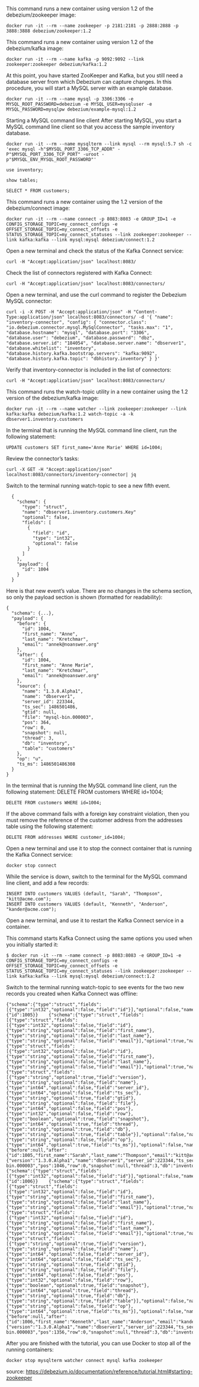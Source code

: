 This command runs a new container using version 1.2 of the debezium/zookeeper image:
```
docker run -it --rm --name zookeeper -p 2181:2181 -p 2888:2888 -p 3888:3888 debezium/zookeeper:1.2
```

This command runs a new container using version 1.2 of the debezium/kafka image:
```
docker run -it --rm --name kafka -p 9092:9092 --link zookeeper:zookeeper debezium/kafka:1.2
```

At this point, you have started ZooKeeper and Kafka, but you still need a database server from which Debezium can capture changes. In this procedure, you will start a MySQL server with an example database.
```
docker run -it --rm --name mysql -p 3306:3306 -e MYSQL_ROOT_PASSWORD=debezium -e MYSQL_USER=mysqluser -e MYSQL_PASSWORD=mysqlpw debezium/example-mysql:1.2
```

Starting a MySQL command line client
After starting MySQL, you start a MySQL command line client so that you access the sample inventory database.
```
docker run -it --rm --name mysqlterm --link mysql --rm mysql:5.7 sh -c 'exec mysql -h"$MYSQL_PORT_3306_TCP_ADDR" -P"$MYSQL_PORT_3306_TCP_PORT" -uroot -p"$MYSQL_ENV_MYSQL_ROOT_PASSWORD"'

use inventory;

show tables;

SELECT * FROM customers;
```

This command runs a new container using the 1.2 version of the debezium/connect image:
```
docker run -it --rm --name connect -p 8083:8083 -e GROUP_ID=1 -e CONFIG_STORAGE_TOPIC=my_connect_configs -e OFFSET_STORAGE_TOPIC=my_connect_offsets -e STATUS_STORAGE_TOPIC=my_connect_statuses --link zookeeper:zookeeper --link kafka:kafka --link mysql:mysql debezium/connect:1.2
```

Open a new terminal and check the status of the Kafka Connect service:
```
curl -H "Accept:application/json" localhost:8083/
```

Check the list of connectors registered with Kafka Connect:
```
curl -H "Accept:application/json" localhost:8083/connectors/
```

Open a new terminal, and use the curl command to register the Debezium MySQL connector:
```
curl -i -X POST -H "Accept:application/json" -H "Content-Type:application/json" localhost:8083/connectors/ -d '{ "name": "inventory-connector", "config": { "connector.class": "io.debezium.connector.mysql.MySqlConnector", "tasks.max": "1", "database.hostname": "mysql", "database.port": "3306", "database.user": "debezium", "database.password": "dbz", "database.server.id": "184054", "database.server.name": "dbserver1", "database.whitelist": "inventory", "database.history.kafka.bootstrap.servers": "kafka:9092", "database.history.kafka.topic": "dbhistory.inventory" } }'
```

Verify that inventory-connector is included in the list of connectors:
```
curl -H "Accept:application/json" localhost:8083/connectors/
```

This command runs the watch-topic utility in a new container using the 1.2 version of the debezium/kafka image:
```
docker run -it --rm --name watcher --link zookeeper:zookeeper --link kafka:kafka debezium/kafka:1.2 watch-topic -a -k dbserver1.inventory.customers
```

In the terminal that is running the MySQL command line client, run the following statement:
```
UPDATE customers SET first_name='Anne Marie' WHERE id=1004;
```

Review the connector’s tasks:
```
curl -X GET -H "Accept:application/json" localhost:8083/connectors/inventory-connector| jq
```

Switch to the terminal running watch-topic to see a new fifth event.
```
  {
    "schema": {
      "type": "struct",
      "name": "dbserver1.inventory.customers.Key"
      "optional": false,
      "fields": [
        {
          "field": "id",
          "type": "int32",
          "optional": false
        }
      ]
    },
    "payload": {
      "id": 1004
    }
  }
```

Here is that new event’s value. There are no changes in the schema section, so only the payload section is shown (formatted for readability):
```
{
  "schema": {...},
  "payload": {
    "before": {  
      "id": 1004,
      "first_name": "Anne",
      "last_name": "Kretchmar",
      "email": "annek@noanswer.org"
    },
    "after": {  
      "id": 1004,
      "first_name": "Anne Marie",
      "last_name": "Kretchmar",
      "email": "annek@noanswer.org"
    },
    "source": {  
      "name": "1.3.0.Alpha1",
      "name": "dbserver1",
      "server_id": 223344,
      "ts_sec": 1486501486,
      "gtid": null,
      "file": "mysql-bin.000003",
      "pos": 364,
      "row": 0,
      "snapshot": null,
      "thread": 3,
      "db": "inventory",
      "table": "customers"
    },
    "op": "u",  
    "ts_ms": 1486501486308  
  }
}
```

In the terminal that is running the MySQL command line client, run the following statement:
DELETE FROM customers WHERE id=1004;

```
DELETE FROM customers WHERE id=1004;
```

If the above command fails with a foreign key constraint violation, then you must remove the reference of the customer address from the addresses table using the following statement:
```
DELETE FROM addresses WHERE customer_id=1004;
```

Open a new terminal and use it to stop the connect container that is running the Kafka Connect service:
```
docker stop connect
```

While the service is down, switch to the terminal for the MySQL command line client, and add a few records:
```
INSERT INTO customers VALUES (default, "Sarah", "Thompson", "kitt@acme.com");
INSERT INTO customers VALUES (default, "Kenneth", "Anderson", "kander@acme.com");
```

Open a new terminal, and use it to restart the Kafka Connect service in a container.

This command starts Kafka Connect using the same options you used when you initially started it:
```
$ docker run -it --rm --name connect -p 8083:8083 -e GROUP_ID=1 -e CONFIG_STORAGE_TOPIC=my_connect_configs -e OFFSET_STORAGE_TOPIC=my_connect_offsets -e STATUS_STORAGE_TOPIC=my_connect_statuses --link zookeeper:zookeeper --link kafka:kafka --link mysql:mysql debezium/connect:1.2
```

Switch to the terminal running watch-topic to see events for the two new records you created when Kafka Connect was offline:
```
{"schema":{"type":"struct","fields":[{"type":"int32","optional":false,"field":"id"}],"optional":false,"name":"dbserver1.inventory.customers.Key"},"payload":{"id":1005}}	{"schema":{"type":"struct","fields":[{"type":"struct","fields":[{"type":"int32","optional":false,"field":"id"},{"type":"string","optional":false,"field":"first_name"},{"type":"string","optional":false,"field":"last_name"},{"type":"string","optional":false,"field":"email"}],"optional":true,"name":"dbserver1.inventory.customers.Value","field":"before"},{"type":"struct","fields":[{"type":"int32","optional":false,"field":"id"},{"type":"string","optional":false,"field":"first_name"},{"type":"string","optional":false,"field":"last_name"},{"type":"string","optional":false,"field":"email"}],"optional":true,"name":"dbserver1.inventory.customers.Value","field":"after"},{"type":"struct","fields":[{"type":"string","optional":true,"field":"version"},{"type":"string","optional":false,"field":"name"},{"type":"int64","optional":false,"field":"server_id"},{"type":"int64","optional":false,"field":"ts_sec"},{"type":"string","optional":true,"field":"gtid"},{"type":"string","optional":false,"field":"file"},{"type":"int64","optional":false,"field":"pos"},{"type":"int32","optional":false,"field":"row"},{"type":"boolean","optional":true,"field":"snapshot"},{"type":"int64","optional":true,"field":"thread"},{"type":"string","optional":true,"field":"db"},{"type":"string","optional":true,"field":"table"}],"optional":false,"name":"io.debezium.connector.mysql.Source","field":"source"},{"type":"string","optional":false,"field":"op"},{"type":"int64","optional":true,"field":"ts_ms"}],"optional":false,"name":"dbserver1.inventory.customers.Envelope","version":1},"payload":{"before":null,"after":{"id":1005,"first_name":"Sarah","last_name":"Thompson","email":"kitt@acme.com"},"source":{"version":"1.3.0.Alpha1","name":"dbserver1","server_id":223344,"ts_sec":1490635153,"gtid":null,"file":"mysql-bin.000003","pos":1046,"row":0,"snapshot":null,"thread":3,"db":"inventory","table":"customers"},"op":"c","ts_ms":1490635181455}}
{"schema":{"type":"struct","fields":[{"type":"int32","optional":false,"field":"id"}],"optional":false,"name":"dbserver1.inventory.customers.Key"},"payload":{"id":1006}}	{"schema":{"type":"struct","fields":[{"type":"struct","fields":[{"type":"int32","optional":false,"field":"id"},{"type":"string","optional":false,"field":"first_name"},{"type":"string","optional":false,"field":"last_name"},{"type":"string","optional":false,"field":"email"}],"optional":true,"name":"dbserver1.inventory.customers.Value","field":"before"},{"type":"struct","fields":[{"type":"int32","optional":false,"field":"id"},{"type":"string","optional":false,"field":"first_name"},{"type":"string","optional":false,"field":"last_name"},{"type":"string","optional":false,"field":"email"}],"optional":true,"name":"dbserver1.inventory.customers.Value","field":"after"},{"type":"struct","fields":[{"type":"string","optional":true,"field":"version"},{"type":"string","optional":false,"field":"name"},{"type":"int64","optional":false,"field":"server_id"},{"type":"int64","optional":false,"field":"ts_sec"},{"type":"string","optional":true,"field":"gtid"},{"type":"string","optional":false,"field":"file"},{"type":"int64","optional":false,"field":"pos"},{"type":"int32","optional":false,"field":"row"},{"type":"boolean","optional":true,"field":"snapshot"},{"type":"int64","optional":true,"field":"thread"},{"type":"string","optional":true,"field":"db"},{"type":"string","optional":true,"field":"table"}],"optional":false,"name":"io.debezium.connector.mysql.Source","field":"source"},{"type":"string","optional":false,"field":"op"},{"type":"int64","optional":true,"field":"ts_ms"}],"optional":false,"name":"dbserver1.inventory.customers.Envelope","version":1},"payload":{"before":null,"after":{"id":1006,"first_name":"Kenneth","last_name":"Anderson","email":"kander@acme.com"},"source":{"version":"1.3.0.Alpha1","name":"dbserver1","server_id":223344,"ts_sec":1490635160,"gtid":null,"file":"mysql-bin.000003","pos":1356,"row":0,"snapshot":null,"thread":3,"db":"inventory","table":"customers"},"op":"c","ts_ms":1490635181456}}
```

After you are finished with the tutorial, you can use Docker to stop all of the running containers:
```
docker stop mysqlterm watcher connect mysql kafka zookeeper
```

source: https://debezium.io/documentation/reference/tutorial.html#starting-zookeeper
